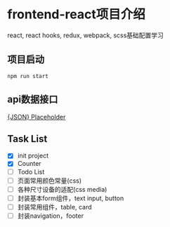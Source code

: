 # frontend-react项目介绍
react, react hooks, redux, webpack, scss基础配置学习

## 项目启动
    npm run start

## api数据接口
[{JSON} Placeholder](https://jsonplaceholder.typicode.com/)

## Task List
- [x] init project
- [x] Counter
- [ ] Todo List
- [ ] 页面常用颜色常量(css)
- [ ] 各种尺寸设备的适配(css media)
- [ ] 封装基本form组件，text input, button
- [ ] 封装常用组件，table, card
- [ ] 封装navigation，footer
